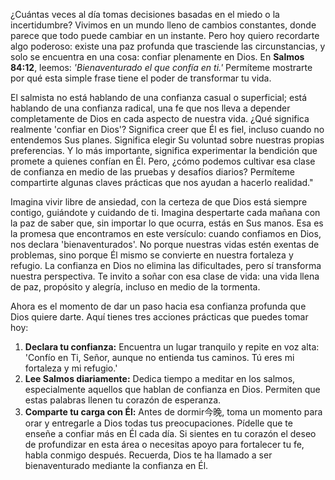 ¿Cuántas veces al día tomas decisiones basadas en el miedo o la incertidumbre? Vivimos en un mundo lleno de cambios constantes, donde parece que todo puede cambiar en un instante. Pero hoy quiero recordarte algo poderoso: existe una paz profunda que trasciende las circunstancias, y solo se encuentra en una cosa: confiar plenamente en Dios. En **Salmos 84:12**, leemos: *'Bienaventurado el que confía en ti.'* Permíteme mostrarte por qué esta simple frase tiene el poder de transformar tu vida.

El salmista no está hablando de una confianza casual o superficial; está hablando de una confianza radical, una fe que nos lleva a depender completamente de Dios en cada aspecto de nuestra vida. ¿Qué significa realmente 'confiar en Dios'? Significa creer que Él es fiel, incluso cuando no entendemos Sus planes. Significa elegir Su voluntad sobre nuestras propias preferencias. Y lo más importante, significa experimentar la bendición que promete a quienes confían en Él.
Pero, ¿cómo podemos cultivar esa clase de confianza en medio de las pruebas y desafíos diarios? Permíteme compartirte algunas claves prácticas que nos ayudan a hacerlo realidad."

Imagina vivir libre de ansiedad, con la certeza de que Dios está siempre contigo, guiándote y cuidando de ti. Imagina despertarte cada mañana con la paz de saber que, sin importar lo que ocurra, estás en Sus manos. Esa es la promesa que encontramos en este versículo: cuando confiamos en Dios, nos declara 'bienaventurados'. No porque nuestras vidas estén exentas de problemas, sino porque Él mismo se convierte en nuestra fortaleza y refugio.
La confianza en Dios no elimina las dificultades, pero sí transforma nuestra perspectiva. Te invito a soñar con esa clase de vida: una vida llena de paz, propósito y alegría, incluso en medio de la tormenta.

Ahora es el momento de dar un paso hacia esa confianza profunda que Dios quiere darte. Aquí tienes tres acciones prácticas que puedes tomar hoy:
1. **Declara tu confianza:** Encuentra un lugar tranquilo y repite en voz alta: 'Confío en Ti, Señor, aunque no entienda tus caminos. Tú eres mi fortaleza y mi refugio.'
2. **Lee Salmos diariamente:** Dedica tiempo a meditar en los salmos, especialmente aquellos que hablan de confianza en Dios. Permiten que estas palabras llenen tu corazón de esperanza.
3. **Comparte tu carga con Él:** Antes de dormir今晚, toma un momento para orar y entregarle a Dios todas tus preocupaciones. Pídelle que te enseñe a confiar más en Él cada día.
Si sientes en tu corazón el deseo de profundizar en esta área o necesitas apoyo para fortalecer tu fe, habla conmigo después. Recuerda, Dios te ha llamado a ser bienaventurado mediante la confianza en Él.
